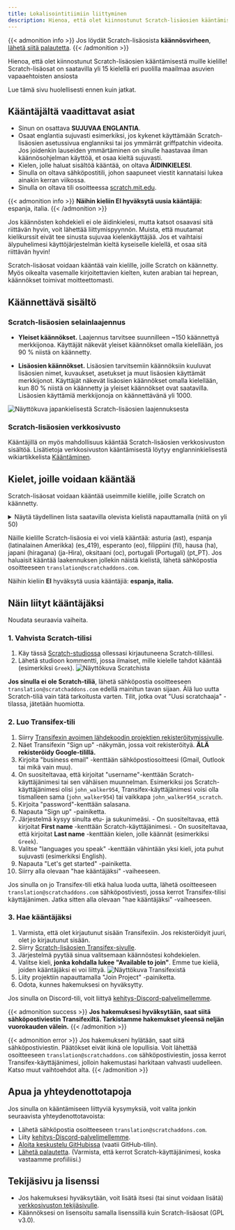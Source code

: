 ```yaml
---
title: Lokalisointitiimiin liittyminen
description: Hienoa, että olet kiinnostunut Scratch-lisäosien kääntämisestä muille kielille vapaaehtoistyönä! Scratch-lisäosat on voittoa tavoittelematon avoimen lähdekoodin hanke, jota vapaaehtoiset sovelluskehittäjät ylläpitävät ja kehittävät.
---
```


{{< admonition info >}}
Jos löydät Scratch-lisäosista **käännösvirheen**, [lähetä siitä palautetta](/feedback).
{{< /admonition >}}

Hienoa, että olet kiinnostunut Scratch-lisäosien kääntämisestä muille kielille! Scratch-lisäosat on saatavilla yli 15 kielellä eri puolilla maailmaa asuvien vapaaehtoisten ansiosta

Lue tämä sivu huolellisesti ennen kuin jatkat.

## Kääntäjältä vaadittavat asiat

* Sinun on osattava **SUJUVAA ENGLANTIA**.
* Osaat englantia sujuvasti esimerkiksi, jos kykenet käyttämään Scratch-lisäosien asetussivua englanniksi tai jos ymmärrät griffpatchin videoita. Jos joidenkin lauseiden ymmärtäminen on sinulle haastavaa ilman käännösohjelman käyttöä, et osaa kieltä sujuvasti.
* Kielen, jolle haluat sisältöä kääntää, on oltava **ÄIDINKIELESI**.
* Sinulla on oltava sähköpostitili, johon saapuneet viestit kannataisi lukea ainakin kerran viikossa.
* Sinulla on oltava tili osoitteessa [scratch.mit.edu](https://scratch.mit.edu).

{{< admonition info >}}
**Näihin kieliin EI hyväksytä uusia kääntäjiä:** espanja, italia. <!-- Tämä kielilista löytyy myös alta. Muista päivittää molempia. -->
{{< /admonition >}}

Jos käännösten kohdekieli ei ole äidinkielesi, mutta katsot osaavasi sitä riittävän hyvin, voit lähettää liittymispyynnön. Muista, että muutamat kielikurssit eivät tee sinusta sujuvaa kielenkäyttäjää. Jos et vaihtaisi älypuhelimesi käyttöjärjestelmän kieltä kyseiselle kielellä, et osaa sitä riittävän hyvin!

Scratch-lisäosat voidaan kääntää vain kielille, joille Scratch on käännetty. Myös oikealta vasemalle kirjoitettavien kielten, kuten arabian tai heprean, käännökset toimivat moitteettomasti.

## Käännettävä sisältö

### Scratch-lisäosien selainlaajennus

- **Yleiset käännökset.** Laajennus tarvitsee suunnilleen ~150 käännettyä merkkijonoa. Käyttäjät näkevät yleiset käännökset omalla kielellään, jos 90 % niistä on käännetty.

- **Lisäosien käännökset.** Lisäosien tarvitsemiin käännöksiin kuuluvat lisäosien nimet, kuvaukset, asetukset ja muut lisäosien käyttämät merkkijonot. Käyttäjät näkevät lisäosien käännökset omalla kielellään, kun 80 % niistä on käännetty ja yleiset käännökset ovat saatavilla. Lisäosien käyttämiä merkkijonoja on käännettävänä yli 1000.

![Näyttökuva japankielisestä Scratch-lisäosien laajennuksesta](/assets/img/docs/transifex-general-vs-addons.png)

### Scratch-lisäosien verkkosivusto

Kääntäjillä on myös mahdollisuus kääntää Scratch-lisäosien verkkosivuston sisältöä. Lisätietoja verkkosivuston kääntämisestä löytyy englanninkielisestä wikiartikkelista [Kääntäminen](https://github.com/ScratchAddons/website-v2/wiki/Translating).

## Kielet, joille voidaan kääntää

Scratch-lisäosat voidaan kääntää useimmille kielille, joille Scratch on käännetty.

<details>
<summary>Näytä täydellinen lista saatavilla olevista kielistä napauttamalla (niitä on yli 50)</summary>
abhasia (ab), afrikaans (af), amhara (am), arabia (ar), aragonia (an), azerbaidžani (az), baski (eu), bengali (bn), bulgaria (bg), espanja (es), gaeli, skotlanti (gd), galicia (gl), georgia (ka), haitin kreoli (ht), heprea (he), hindi (hi), hollanti (nl), iiri (ga), indonesia (id), islanti (is), italia (it), japani (ja), katalaani (ca), kazakstani (kk), ketšua (qu), khmeria (km), kiina (Kiina) (zh_CN), kiina (Taiwan) (zh_TW), korea (ko), kreikka (el), kroatia (hr), kurdi (ku), kymri (cy), latvia (lv), liettua (lt), länsifriisi (fy), maori (mi), mongolia (mn), norja bokmål (nb), norja nynorsk (nn), odia (tai), persia (fa), pohjoissotho (nso), portugali (Brasilia) (pt_BR), puola (pl), rapa nui (rap), romania (ro), ruotsi (sv), saksa (de), serbia (sr), slovakki (sk), slovenia (sl), suomi (fi), swahili (sw), tšekki (cs), thai (th), tswana (tn), turkki (tr), ukraina (uk), unkari (hu), uzbekki (uz), valkovenäjä (be), venäjä (ru), vietnam (vi), viro (et), Xhosa (xh), zulu (zu).
</details>

Näille kielille Scratch-lisäosia ei voi vielä kääntää: asturia (ast), espanja (latinalainen Amerikka) (es_419), esperanto (eo), filippiini (fil), hausa (ha), japani (hiragana) (ja-Hira), oksitaani (oc), portugali (Portugali) (pt_PT). Jos haluaisit kääntää laakennuksen jollekin näistä kielistä, lähetä sähköpostia osoitteeseen `translation@scratchaddons.com`.

Näihin kieliin **EI** hyväksytä uusia kääntäjiä: **espanja, italia.** <!-- Tämä kielilista löytyy myös yltä. Muista päivittää molempia. -->

## Näin liityt kääntäjäksi

Noudata seuraavia vaiheita.

### 1. Vahvista Scratch-tilisi
1. Käy tässä [Scratch-studiossa](https://scratch.mit.edu/studios/33665222/comments) ollessasi kirjautuneena Scratch-tilillesi.
1. Lähetä studioon kommentti, jossa ilmaiset, mille kielelle tahdot kääntää (esimerkiksi `Greek`).
![Näyttökuva Scratchista](/assets/img/docs/scratch-req-language.png)

**Jos sinulla ei ole Scratch-tiliä**, lähetä sähköpostia osoitteeseen `translation@scratchaddons.com` edellä mainitun tavan sijaan. Älä luo uutta Scratch-tiliä vain tätä tarkoitusta varten. Tilit, jotka ovat "Uusi scratchaaja" -tilassa, jätetään huomiotta.

### 2. Luo Transifex-tili
1. Siirry [Transifexin avoimen lähdekoodin projektien rekisteröitymissivulle](https://app.transifex.com/signup/open-source/?join_org=scratch-addons&join_project=scratch-addons-extension).
1. Näet Transifexin "Sign up" -näkymän, jossa voit rekisteröityä. **ÄLÄ rekisteröidy Google-tilillä.**
1. Kirjoita "business email" -kenttään sähköpostiosoitteesi (Gmail, Outlook tai mikä vain muu).
1. On suositeltavaa, että kirjoitat "username"-kenttään Scratch-käyttäjänimesi tai sen vähäisen muunnelman.
Esimerkiksi jos Scratch-käyttäjänimesi olisi `john_walker954`, Transifex-käyttäjänimesi voisi olla tismalleen sama (`john_walker954`) tai vaikkapa `john_walker954_scratch`.
1. Kirjoita "password"-kenttään salasana.
1. Napauta "Sign up" -painiketta.
1. Järjestelmä kysyy sinulta etu- ja sukunimeäsi.
\- On suositeltavaa, että kirjoitat **First name** -kenttään Scratch-käyttäjänimesi.
\- On suositeltavaa, että kirjoitat **Last name** -kenttään kielen, jolle käännät (esimerkiksi `Greek`).
1. Valitse "languages you speak" -kenttään vähintään yksi kieli, jota puhut sujuvasti (esimerkiksi English).
1. Napauta "Let's get started" -painiketta.
1. Siirry alla olevaan "hae kääntäjäksi" -vaiheeseen.

Jos sinulla on jo Transifex-tili etkä halua luoda uutta, lähetä osoitteeseen `translation@scratchaddons.com` sähköpostiviesti, jossa kerrot Transifex-tilisi käyttäjänimen. Jatka sitten alla olevaan "hae kääntäjäksi" -vaiheeseen.

### 3. Hae kääntäjäksi
1. Varmista, että olet kirjautunut sisään Transifexiin. Jos rekisteröidyit juuri, olet jo kirjautunut sisään.
1. Siirry [Scratch-lisäosien Transifex-sivulle](https://app.transifex.com/join/?o=scratch-addons&p=scratch-addons-extension&t=opensource).
1. Järjestelmä pyytää sinua valitsemaan käännöstesi kohdekielen.
1. Valitse kieli, **jonka kohdalla lukee "Available to join"**. Emme tue kieliä, joiden kääntäjäksi ei voi liittyä.
![Näyttökuva Transifexistä](/assets/img/docs/transifex-req-language.png)
1. Liity projektiin napauttamalla "Join Project" -painiketta.
1. Odota, kunnes hakemuksesi on hyväksytty.

Jos sinulla on Discord-tili, voit liittyä [kehitys-Discord-palvelimellemme](https://discord.gg/Ak8sCDQ).

{{< admonition success >}}
**Jos hakemuksesi hyväksytään, saat siitä sähköpostiviestin Transifexiltä. Tarkistamme hakemukset yleensä neljän vuorokauden välein.**
{{< /admonition >}}

{{< admonition error >}}
Jos hakemukseni hylätään, saat siitä sähköpostiviestin. Päätökset eivät ikinä ole lopullisia. Voit lähettää osoitteeseen `translation@scratchaddons.com` sähköpostiviestin, jossa kerrot Transifex-käyttäjänimesi, jolloin hakemustasi harkitaan vahvasti uudelleen. Katso muut vaihtoehdot alta.
{{< /admonition >}}

## Apua ja yhteydenottotapoja

Jos sinulla on kääntämiseen liittyviä kysymyksiä, voit valita jonkin seuraavista yhteydenottotavoista:
- Lähetä sähköpostia osoitteeseen `translation@scratchaddons.com`.
- Liity [kehitys-Discord-palvelimellemme](https://discord.gg/Ak8sCDQ).
- [Aloita keskustelu GitHubissa](https://github.com/ScratchAddons/ScratchAddons/discussions) (vaatii GitHub-tilin).
- [Lähetä palautetta](/feedback). (Varmista, että kerrot Scratch-käyttäjänimesi, koska vastaamme profiiliisi.)

## Tekijäsivu ja lisenssi

- Jos hakemuksesi hyväksytään, voit lisätä itsesi (tai sinut voidaan lisätä) [verkkosivuston tekijäsivulle](/credits).
- Käännöksesi on lisensoitu samalla lisenssillä kuin Scratch-lisäosat (GPL v3.0).
